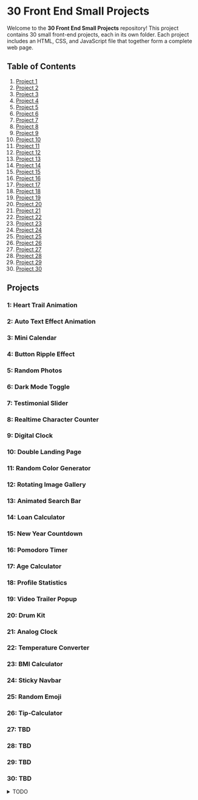 # 30 Front End Small Projects

Welcome to the **30 Front End Small Projects** repository! This project contains 30 small front-end projects, each in its own folder. Each project includes an HTML, CSS, and JavaScript file that together form a complete web page.

## Table of Contents

1. [Project 1](#project-1)
2. [Project 2](#project-2)
3. [Project 3](#project-3)
4. [Project 4](#project-4)
5. [Project 5](#project-5)
6. [Project 6](#project-6)
7. [Project 7](#project-7)
8. [Project 8](#project-8)
9. [Project 9](#project-9)
10. [Project 10](#project-10)
11. [Project 11](#project-11)
12. [Project 12](#project-12)
13. [Project 13](#project-13)
14. [Project 14](#project-14)
15. [Project 15](#project-15)
16. [Project 16](#project-16)
17. [Project 17](#project-17)
18. [Project 18](#project-18)
19. [Project 19](#project-19)
20. [Project 20](#project-20)
21. [Project 21](#project-21)
22. [Project 22](#project-22)
23. [Project 23](#project-23)
24. [Project 24](#project-24)
25. [Project 25](#project-25)
26. [Project 26](#project-26)
27. [Project 27](#project-27)
28. [Project 28](#project-28)
29. [Project 29](#project-29)
30. [Project 30](#project-30)

## Projects

### 1: Heart Trail Animation

### 2: Auto Text Effect Animation

### 3: Mini Calendar

### 4: Button Ripple Effect

### 5: Random Photos

### 6: Dark Mode Toggle

### 7: Testimonial Slider

### 8: Realtime Character Counter

### 9: Digital Clock

### 10: Double Landing Page

### 11: Random Color Generator

### 12: Rotating Image Gallery

### 13: Animated Search Bar

### 14: Loan Calculator

### 15: New Year Countdown

### 16: Pomodoro Timer

### 17: Age Calculator

### 18: Profile Statistics

### 19: Video Trailer Popup

### 20: Drum Kit

### 21: Analog Clock

### 22: Temperature Converter

### 23: BMI Calculator

### 24: Sticky Navbar

### 25: Random Emoji

### 26: Tip-Calculator

### 27: TBD

### 28: TBD

### 29: TBD

### 30: TBD


<details>
  <summary>TODO</summary>
    1: Gifs/Image for description on Readme.
    2: Update New Year Countdown for every year.
</details>
